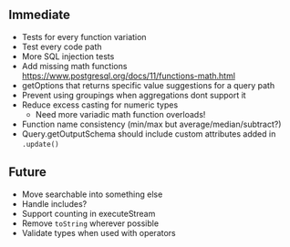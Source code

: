 ## Immediate

- Tests for every function variation
- Test every code path
- More SQL injection tests
- Add missing math functions https://www.postgresql.org/docs/11/functions-math.html
- getOptions that returns specific value suggestions for a query path
- Prevent using groupings when aggregations dont support it
- Reduce excess casting for numeric types
  - Need more variadic math function overloads!
- Function name consistency (min/max but average/median/subtract?)
- Query.getOutputSchema should include custom attributes added in `.update()`

## Future

- Move searchable into something else
- Handle includes?
- Support counting in executeStream
- Remove `toString` wherever possible
- Validate types when used with operators
